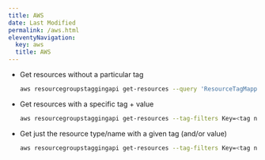 ```yaml
---
title: AWS
date: Last Modified 
permalink: /aws.html
eleventyNavigation:
  key: aws
  title: AWS
---
```


* Get resources without a particular tag
  ```bash
  aws resourcegroupstaggingapi get-resources --query 'ResourceTagMappingList[?!not_null(Tags[?Key == `<tag name>`].Value)] | []'
  ```

* Get resources with a specific tag + value
  ```bash
  aws resourcegroupstaggingapi get-resources --tag-filters Key=<tag name>,Values=<tag value>
  ```

* Get just the resource type/name with a given tag (and/or value)
  ```bash
  aws resourcegroupstaggingapi get-resources --tag-filters Key=<tag name> | jq '.ResourceTagMappingList[].ResourceARN | split(":") | .[-2] + ":" + .[-1]'
  ```
